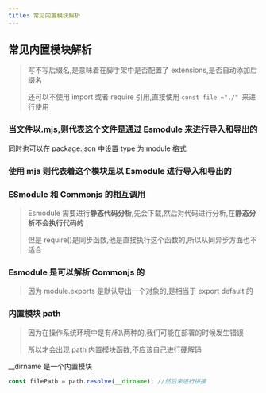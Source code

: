 ```yaml
---
title: 常见内置模块解析
---
```


## 常见内置模块解析

> 写不写后缀名,是意味着在脚手架中是否配置了 extensions,是否自动添加后缀名
>
> 还可以不使用 import 或者 require 引用,直接使用 `const file ="./" `来进行使用

### 当文件以.mjs,则代表这个文件是通过 Esmodule 来进行导入和导出的

同时也可以在 package.json 中设置 type 为 module 格式

### 使用 mjs 则代表着这个模块是以 Esmodule 进行导入和导出的

### ESmodule 和 Commonjs 的相互调用

> Esmodule 需要进行**静态代码分析**,先会下载,然后对代码进行分析,在**静态分析不会执行代码的**
>
> 但是 require()是同步函数,他是直接执行这个函数的,所以从同异步方面也不适合

### Esmodule 是可以解析 Commonjs 的

> 因为 module.exports 是默认导出一个对象的,是相当于 export default 的

### 内置模块 path

> 因为在操作系统环境中是有/和\两种的,我们可能在部署的时候发生错误
>
> 所以才会出现 path 内置模块函数,不应该自己进行硬解码

\_\_dirname 是一个内置模块

```js
const filePath = path.resolve(__dirname); //然后来进行拼接
```
